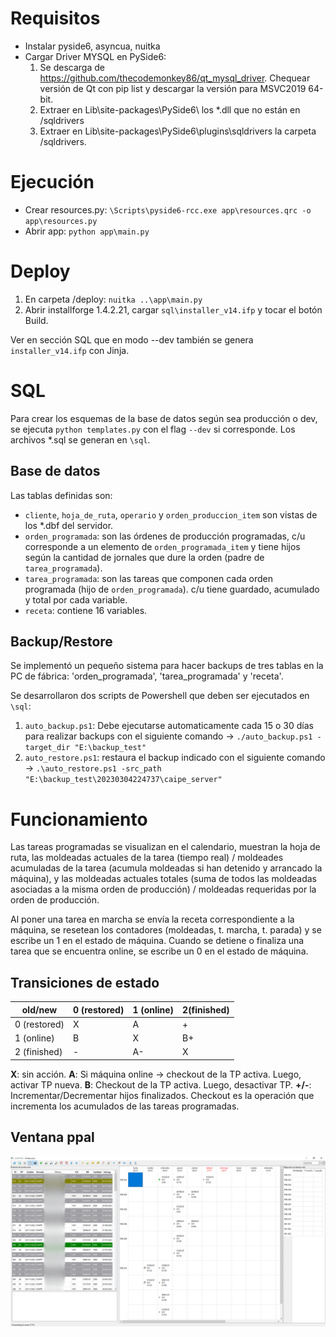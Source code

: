 # Requisitos

* Instalar pyside6, asyncua, nuitka
* Cargar Driver MYSQL en PySide6:
  1. Se descarga de https://github.com/thecodemonkey86/qt_mysql_driver. Chequear versión de Qt con pip list y descargar la versión para MSVC2019 64-bit.
  2. Extraer en Lib\site-packages\PySide6\ los *.dll que no están en /sqldrivers
  3. Extraer en Lib\site-packages\PySide6\plugins\sqldrivers la carpeta /sqldrivers.

# Ejecución

* Crear resources.py: `\Scripts\pyside6-rcc.exe app\resources.qrc -o app\resources.py`
* Abrir app: `python app\main.py`

# Deploy

1. En carpeta /deploy: `nuitka ..\app\main.py`
2. Abrir installforge 1.4.2.21, cargar `sql\installer_v14.ifp` y tocar el botón Build.

Ver en sección SQL que en modo --dev también se genera `installer_v14.ifp` con Jinja.

# SQL

Para crear los esquemas de la base de datos según sea producción o dev, se ejecuta `python templates.py` con el flag `--dev` si corresponde. Los archivos *.sql se generan en `\sql`. 

## Base de datos

Las tablas definidas son:
* `cliente`, `hoja_de_ruta`, `operario` y `orden_produccion_item` son vistas de los *.dbf del servidor.
* `orden_programada`: son las órdenes de producción programadas, c/u corresponde a un elemento de `orden_programada_item` y tiene hijos según la cantidad de jornales que dure la orden (padre de `tarea_programada`).
* `tarea_programada`: son las tareas que componen cada orden programada (hijo de `orden_programada`). c/u tiene guardado, acumulado y total por cada variable.
* `receta`: contiene 16 variables.
  
## Backup/Restore

Se implementó un pequeño sistema para hacer backups de tres tablas en la PC de fábrica: 'orden_programada', 'tarea_programada' y 'receta'.

Se desarrollaron dos scripts de Powershell que deben ser ejecutados en `\sql`: 
  1. `auto_backup.ps1`: Debe ejecutarse automaticamente cada 15 o 30 días para realizar backups con el siguiente comando -> `./auto_backup.ps1 -target_dir "E:\backup_test"`
  2. `auto_restore.ps1`: restaura el backup indicado con el siguiente comando -> `.\auto_restore.ps1 -src_path "E:\backup_test\20230304224737\caipe_server"`

<!-- https://mariadb.com/kb/en/partial-backup-and-restore-with-mariabackup/ -->

# Funcionamiento

Las tareas programadas se visualizan en el calendario, muestran la hoja de ruta, las moldeadas actuales de la tarea (tiempo real) / moldeades acumuladas de la tarea (acumula moldeadas si han detenido y arrancado la máquina), y las moldeadas actuales totales (suma de todos las moldeadas asociadas a la misma orden de producción) / moldeadas requeridas por la orden de producción.

Al poner una tarea en marcha se envía la receta correspondiente a la máquina, se resetean los contadores (moldeadas, t. marcha, t. parada) y se escribe un 1 en el estado de máquina. Cuando se detiene o finaliza una tarea que se encuentra online, se escribe un 0 en el estado de máquina.

## Transiciones de estado

| old/new | 0 (restored) | 1 (online) | 2(finished) |
| --- | --- | --- | --- |
| 0 (restored) | X | A | + |
| 1 (online) | B | X | B+ |
| 2 (finished) | - | A- | X |

**X**: sin acción. **A**: Si máquina online -> checkout de la TP activa. Luego, activar TP nueva. **B**: Checkout de la TP activa. Luego, desactivar TP. **+/-**: Incrementar/Decrementar hijos finalizados. Checkout es la operación que incrementa los acumulados de las tareas programadas.

## Ventana ppal

<img src="screenshots/mainwindow.png" alt="drawing" width=""/>
